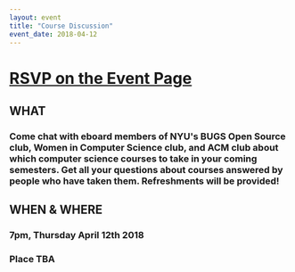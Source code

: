 ```yaml
---
layout: event
title: "Course Discussion"
event_date: 2018-04-12
---
```


# [RSVP on the Event Page](https://orgsync.com/170073/events/2367672/occurrences/5650600)

## WHAT

### Come chat with eboard members of NYU's BUGS Open Source club, Women in Computer Science club, and ACM club about which computer science courses to take in your coming semesters. Get all your questions about courses answered by people who have taken them. Refreshments will be provided!

## WHEN & WHERE

### 7pm, Thursday April 12th 2018

### Place TBA

